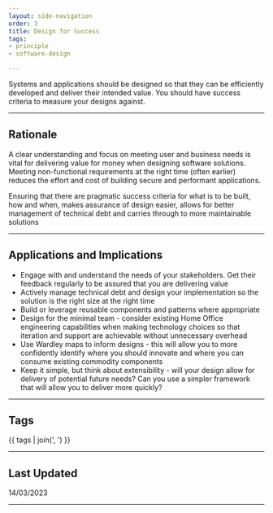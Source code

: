 ```yaml
---
layout: side-navigation
order: 3
title: Design for Success
tags:
- principle
- software-design

---
```


Systems and applications should be designed so that they can be efficiently developed and deliver their intended value. You should have success criteria to measure your designs against.

---

## Rationale

A clear understanding and focus on meeting user and business needs is vital for delivering value for money when designing software solutions. Meeting non-functional requirements at the right time (often earlier) reduces the effort and cost of building secure and performant applications.

Ensuring that there are pragmatic success criteria for what is to be built, how and when, makes assurance of design easier, allows for better management of technical debt and carries through to more maintainable solutions

---

## Applications and Implications

- Engage with and understand the needs of your stakeholders. Get their feedback regularly to be assured that you are delivering value
- Actively manage technical debt and design your implementation so the solution is the right size at the right time
- Build or leverage reusable components and patterns where appropriate
- Design for the minimal team - consider existing Home Office engineering capabilities when making technology choices so that iteration and support are achievable without unnecessary overhead
- Use Wardley maps to inform designs - this will allow you to more confidently identify where you should innovate and where you can consume existing commodity components
- Keep it simple, but think about extensibility - will your design allow for delivery of potential future needs? Can you use a simpler framework that will allow you to deliver more quickly?

---

## Tags

{{ tags | join(', ') }}

---

## Last Updated

14/03/2023

---

